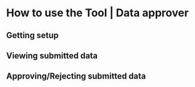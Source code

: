 # How to use the Tool | Data approver

## Getting setup

## Viewing submitted data

## Approving/Rejecting submitted data
